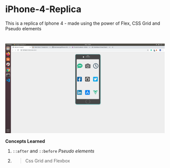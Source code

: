 # iPhone-4-Replica
This is a replica of Iphone 4 - made using the power of Flex, CSS Grid and Pseudo elements
#

![Iphone-Replica](https://github.com/kenmwangi/iPhone-4-Replica/blob/master/iPhone.png)

**Concepts Learned**
1. `::after` and `::before` *Pseudo elements*
2. > Css Grid and Flexbox